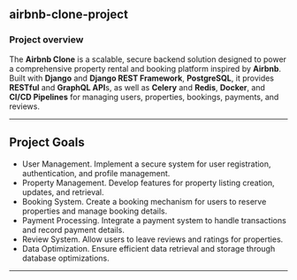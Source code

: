 ## airbnb-clone-project

### Project overview

The **Airbnb Clone** is a scalable, secure backend solution designed to power a comprehensive property rental and booking platform inspired by **Airbnb**. Built with **Django** and **Django REST Framework**, **PostgreSQL**, it provides **RESTful** and **GraphQL API**s, as well as **Celery** and **Redis**, **Docker**, and **CI/CD Pipelines** for managing users, properties, bookings, payments, and reviews.  

----

## Project Goals
- User Management. Implement a secure system for user registration, authentication, and profile management.
- Property Management. Develop features for property listing creation, updates, and retrieval.
- Booking System. Create a booking mechanism for users to reserve properties and manage booking details.
- Payment Processing.  Integrate a payment system to handle transactions and record payment details.
- Review System. Allow users to leave reviews and ratings for properties.
- Data Optimization. Ensure efficient data retrieval and storage through database optimizations.

----


